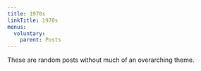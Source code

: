 ```yaml
---
title: 1970s
linkTitle: 1970s
menus:
  voluntary:
    parent: Posts
---
```

These are random posts without much of an overarching theme.
